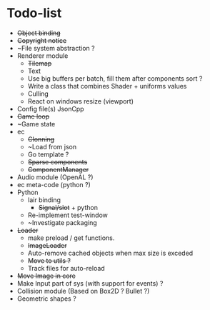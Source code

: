 # Todo-list

- ~~Object binding~~
- ~~Copyright notice~~
- ~File system abstraction ?
- Renderer module
  - ~~Tilemap~~
  - Text
  - Use big buffers per batch, fill them after components sort ?
  - Write a class that combines Shader + uniforms values
  - Culling
  - React on windows resize (viewport)
- Config file(s) JsonCpp
- ~~Game loop~~
- ~Game state
- ec
  - ~~Clonning~~
  - ~Load from json
  - Go template ?
  - ~~Sparse components~~
  - ~~ComponentManager~~
- Audio module (OpenAL ?)
- ec meta-code (python ?)
- Python
  - lair binding
    - ~~Signal/slot~~ + python
  - Re-implement test-window
  - ~Investigate packaging
- ~~Loader~~
  - make preload / get functions.
  - ~~ImageLoader~~
  - Auto-remove cached objects when max size is exceded
  - ~~Move to utils ?~~
  - Track files for auto-reload
- ~~Move Image in core~~
- Make Input part of sys (with support for events) ?
- Collision module (Based on Box2D ? Bullet ?)
- Geometric shapes ?
